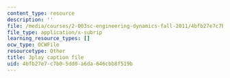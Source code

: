 ```yaml
---
content_type: resource
description: ''
file: /media/courses/2-003sc-engineering-dynamics-fall-2011/4bfb27e7c7b05dd0a6da646cbb8f519b_tm51lwadMOc.vtt
file_type: application/x-subrip
learning_resource_types: []
ocw_type: OCWFile
resourcetype: Other
title: 3play caption file
uid: 4bfb27e7-c7b0-5dd0-a6da-646cbb8f519b
---
```

